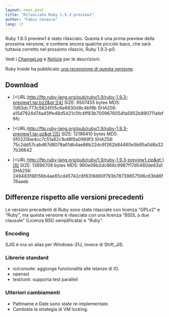```yaml
---
layout: news_post
title: "Rilasciato Ruby 1.9.3 preview1"
author: "Fabio Cevasco"
lang: it
---
```


Ruby 1.9.3 preview1 è stato rilasciato. Questa è una prima preview della
prossima versione, e contiene ancora qualche piccolo baco, che sarà
tuttavia corretto nel prossimo rilascio, Ruby 1.9.3-p0.

Vedi i [ChangeLog][1] e [Notizie][2] per le descrizioni.

Ruby Inside ha pubblicato [una recensione di questa versione][3].

## Download

* [&lt;URL:http://ftp.ruby-lang.org/pub/ruby/1.9/ruby-1.9.3-preview1.tar.bz2&gt;][4]
  SIZE: 9507455 bytes
  MD5: 7d93dc773c5824f05c6e6630d8c4bf9b
  SHA256: a15d7924d74a45ffe48d5421c5fc4ff83b7009676054fa5952b890711afef6fc

* [&lt;URL:http://ftp.ruby-lang.org/pub/ruby/1.9/ruby-1.9.3-preview1.tar.gz&gt;][5]
  SIZE: 12186410 bytes
  MD5: 0f0220be4cc7c51a82c1bd8f6a0969f3
  SHA256: 75c2dd57cabd67d8078a61db4ae86b22dc6f262b84460e5b95a0d8a327b36642

* [&lt;URL:http://ftp.ruby-lang.org/pub/ruby/1.9/ruby-1.9.3-preview1.zip&gt;][6]
  SIZE: 13696708 bytes
  MD5: 960e08b2dc866c9987f17d0480de63a1
  SHA256: 249483f88156b4ae65cd45742c6f6316660f793b78739657596c63b86f76aaeb

## Differenze rispetto alle versioni precedenti

Le versioni precedenti di Ruby sono state rilasciate con licenza
\"GPLv2\" e \"Ruby\", ma questa versione è rilasciata con una licenza
\"BSDL a due clausule\" (Licenza BSD semplificata) e \"Ruby\".

### Encoding

SJIS è ora un alias per Windows-31J, invece di Shift\_JIS.

### Librerie standard

* io/console: aggiunge funzionalità alle istanze di IO.
* openssl
* test/unit: supporta test paralleli

### Ulteriori cambiamenti

* Pathname e Date sono state re-implementate.
* Cambiata la strategia di VM locking.



[1]: http://svn.ruby-lang.org/repos/ruby/tags/v1_9_3_preview1/ChangeLog
[2]: http://svn.ruby-lang.org/repos/ruby/tags/v1_9_3_preview1/NEWS
[3]: http://www.rubyinside.com/ruby-1-9-3-preview-1-released-5229.html
[4]: http://ftp.ruby-lang.org/pub/ruby/1.9/ruby-1.9.3-preview1.tar.bz2
[5]: http://ftp.ruby-lang.org/pub/ruby/1.9/ruby-1.9.3-preview1.tar.gz
[6]: http://ftp.ruby-lang.org/pub/ruby/1.9/ruby-1.9.3-preview1.zip
